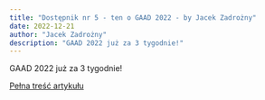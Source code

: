 ```yaml
---
title: "Dostępnik nr 5 - ten o GAAD 2022 - by Jacek Zadrożny"
date: 2022-12-21
author: "Jacek Zadrożny"
description: "GAAD 2022 już za 3 tygodnie!"
---
```


GAAD 2022 już za 3 tygodnie!

[Pełna treść artykułu](https://dostepnik.substack.com/p/dostepnik-nr-5-ten-o-gaad-2022-1096293)
